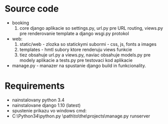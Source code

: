 # Source code
 - booking 
    1. core django aplikacie so settings.py, url.py pre URL routing, views.py pre renderovanie template a django wsgi.py protokol
 - web:
    1. static/web - zlozka so statickymi subormi - css, js, fonts a images
    2. templates - hmtl subory ktore renderuju views funkcie
    3. tiez obsahuje url.py a views.py, naviac obsahuje models.py pre modely aplikacie a tests.py pre testovaci kod aplikacie
 - manage.py - manazer na spustanie django build in funkcionality.
 
# Requirements
- nainstalovany python 3.4 
- nainstalovane django 1.10 (latest)
- spustenie prikazu vo windows cmd: 
- C:\Python34\python.py \path\to\the\projects\manage.py runserver